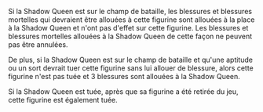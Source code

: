 Si la Shadow Queen est sur le champ de bataille, les blessures et blessures mortelles qui 
devraient être allouées à cette figurine sont allouées à la place à la Shadow Queen et n'ont pas 
d'effet sur cette figurine. Les blessures et blessures mortelles allouées à la Shadow Queen de 
cette façon ne peuvent pas être annulées.

De plus, si la Shadow Queen est sur le champ de bataille et qu'une aptitude ou un sort devrait tuer 
cette figurine sans lui allouer de blessure, alors cette figurine n'est pas tuée et 3 blessures sont 
allouées à la Shadow Queen.

Si la Shadow Queen est tuée, après que sa figurine a été retirée du jeu, cette figurine est également tuée.

